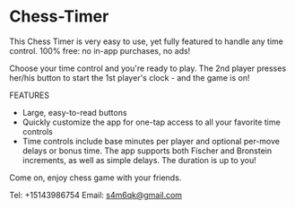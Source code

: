 # Chess-Timer

This Chess Timer is very easy to use, yet fully featured to handle any time control. 100% free: no in-app purchases, no ads! 

Choose your time control and you're ready to play. The 2nd player presses her/his button to start the 1st player's clock - and the game is on!

FEATURES
- Large, easy-to-read buttons
- Quickly customize the app for one-tap access to all your favorite time controls
- Time controls include base minutes per player and optional per-move delays or bonus time. The app supports both Fischer and Bronstein increments, as well as simple delays. The duration is up to you!

Come on, enjoy chess game with your friends.

Tel: +15143986754
Email: s4m6qk@gmail.com
